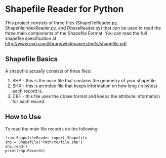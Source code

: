 # Shapefile Reader for Python

This project consists of three files (ShapefileReader.py, ShapefileIndexReader.py, and DbaseReader.py) that can be used to read the three main components of the Shapefile Format. You can read the full shapefile specification  at http://www.esri.com/library/whitepapers/pdfs/shapefile.pdf

## Shapefile Basics
A shapefile actually consists of three files:
1. SHP - this is the main file that contains the geometry of your shapefile.
2. SHX - this is an index file that keeps information on how long (in bytes) each record is.
2. DBF - this file uses the dbase format and keeps the attribute information for each record.

## How to Use

To read the main file records do the following:

```
from ShapefileReader import Shapefile
shp = Shapefile("Path/to/file.shp")
shp.read()
print(shp.Records)
```